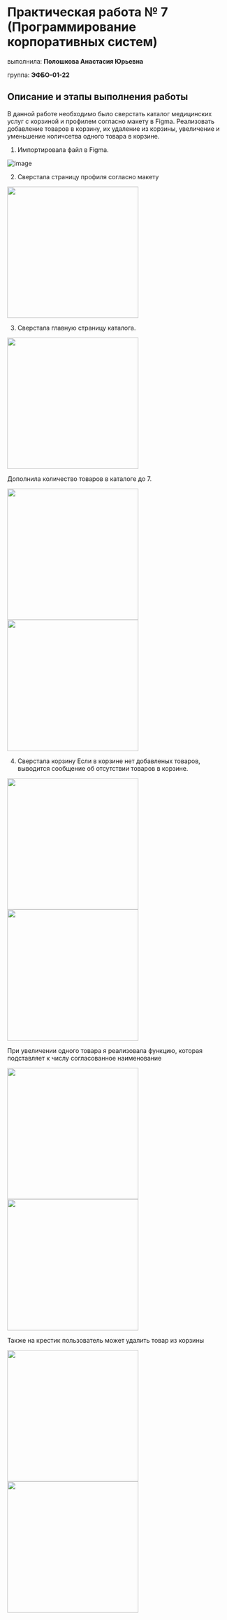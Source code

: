 # Практическая работа № 7 (Программирование корпоративных систем)

выполнила: **Полошкова Анастасия Юрьевна**

группа: **ЭФБО-01-22**

## Описание и этапы выполнения работы

В данной работе необходимо было сверстать каталог медицинских услуг с корзиной и профилем согласно макету в Figma. Реализовать добавление товаров в корзину, их удаление из корзины, увеличение и уменьшение количсетва одного товара в корзине.

1) Импортировала файл в Figma.

![image](https://github.com/user-attachments/assets/7f238c22-92ab-4653-87fd-313530946dc8)

2) Сверстала страницу профиля согласно макету
<img src='https://github.com/user-attachments/assets/6d7888c4-3f8d-4dda-8aef-fe1b82175ac3' width=300/>

3) Сверстала главную страницу каталога. 
<img src='https://github.com/user-attachments/assets/f60c7bd2-5280-4ced-a5ad-fcf8d5dbbafc' width=300/>

Дополнила количество товаров в каталоге до 7.

<img src='https://github.com/user-attachments/assets/6497237d-95df-458a-ba72-72ef594751c0' width=300/>

<img src='https://github.com/user-attachments/assets/fc1678a6-0460-4f07-b617-234a72357997' width=300/>

4) Сверстала корзину
Если в корзине нет добавленых товаров, выводится сообщение об отсутствии товаров в корзине.

<img src='https://github.com/user-attachments/assets/915cb179-6a26-4aeb-ae3e-b701f33ed4f2' width=300/>

<img src='https://github.com/user-attachments/assets/e7697715-bf79-424d-a06d-385ac94a206c' width=300/>

При увеличении одного товара я реализовала функцию, которая подставляет к числу согласованное наименование

<img src='https://github.com/user-attachments/assets/3a6bff5e-e638-4630-89d9-67e7ea51f0e8' width=300/>

<img src='https://github.com/user-attachments/assets/d76431db-e591-494f-a917-1d279096943a' width=300/>

Также на крестик пользователь может удалить товар из корзины

<img src='https://github.com/user-attachments/assets/4701dac0-419b-4ff6-a111-5b39e493ee10' width=300/>

<img src='https://github.com/user-attachments/assets/f72aee0f-dd05-479b-bd2e-cb5fe7adc2f7' width=300/>
